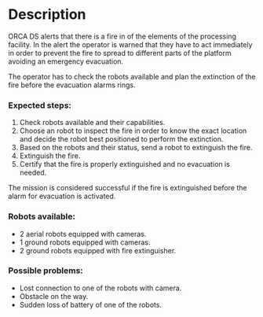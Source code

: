 # Description

ORCA DS alerts that there is a fire in of the elements of the processing facility. In the alert the operator is warned that they have to act immediately in order to prevent the fire to spread to different parts of the platform avoiding an emergency evacuation.

The operator has to check the robots available and plan the extinction of the fire before the evacuation alarms rings. 

### Expected steps:

  1. Check robots available and their capabilities.
  2. Choose an robot to inspect the fire in order to know the exact location and decide the robot best positioned to perform the extinction.
  3. Based on the robots and their status, send a robot to extinguish the fire.
  4. Extinguish the fire.
  5. Certify that the fire is properly extinguished and no evacuation is needed.

  The mission is considered successful if the fire is extinguished before the alarm for evacuation is activated.

### Robots available:
  * 2 aerial robots equipped with cameras.
  * 1 ground robots equipped with cameras.
  * 2 ground robots equipped with fire extinguisher.
  
### Possible problems:
  * Lost connection to one of the robots with camera.
  * Obstacle on the way.
  * Sudden loss of battery of one of the robots.
